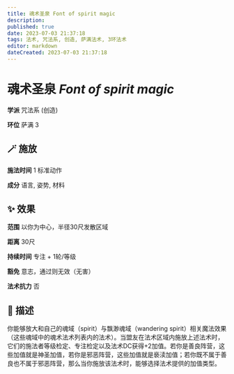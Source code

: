 ```yaml
---
title: 魂术圣泉 Font of spirit magic
description: 
published: true
date: 2023-07-03 21:37:18
tags: 法术, 咒法系, 创造, 萨满法术, 3环法术
editor: markdown
dateCreated: 2023-07-03 21:37:18
---
```


# **魂术圣泉** *Font of spirit magic*

**学派** 咒法系 (创造) 

**环位** 萨满 3

## 🪄 施放

**施法时间** 1 标准动作

**成分** 语言, 姿势, 材料

## ✨ 效果  

**范围** 以你为中心，半径30尺发散区域

**距离** 30尺  

**持续时间** 专注 + 1轮/等级 

**豁免** 意志，通过则无效（无害）

**法术抗力** 否

## 📖 描述

你能够放大和自己的魂域（spirit）与飘渺魂域（wandering spirit）相关魔法效果（这些魂域中的魂术法术列表内的法术）。当盟友在法术区域内施放上述法术时，它们的施法者等级检定、专注检定以及法术DC获得+2加值。若你是善良阵营，这些加值就是神圣加值，若你是邪恶阵营，这些加值就是亵渎加值；若你既不属于善良也不属于邪恶阵营，那么当你施放该法术时，能够选择法术提供的加值类型。
    